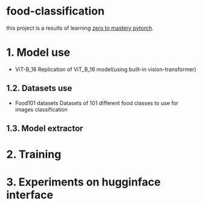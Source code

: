 # food-classification
this project is a results of learning [zero to mastery pytorch](https://www.learnpytorch.io/).

# 1. Model use
* ViT-B_16
  Replication of ViT_B_16 model(using built-in vision-transformer)
## 1.2. Datasets use
* Food101 datasets
  Datasets of 101 different food classes to use for images classification
## 1.3. Model extractor

# 2. Training

# 3. Experiments on hugginface interface
